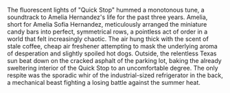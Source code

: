 The fluorescent lights of "Quick Stop" hummed a monotonous tune, a soundtrack to Amelia Hernandez's life for the past three years.  Amelia, short for  Amelia Sofia Hernandez, meticulously arranged the miniature candy bars into perfect, symmetrical rows, a pointless act of order in a world that felt increasingly chaotic.  The air hung thick with the scent of stale coffee, cheap air freshener attempting to mask the underlying aroma of desperation and slightly spoiled hot dogs.  Outside, the relentless Texas sun beat down on the cracked asphalt of the parking lot, baking the already sweltering interior of the Quick Stop to an uncomfortable degree.  The only respite was the sporadic whir of the industrial-sized refrigerator in the back, a mechanical beast fighting a losing battle against the summer heat.
